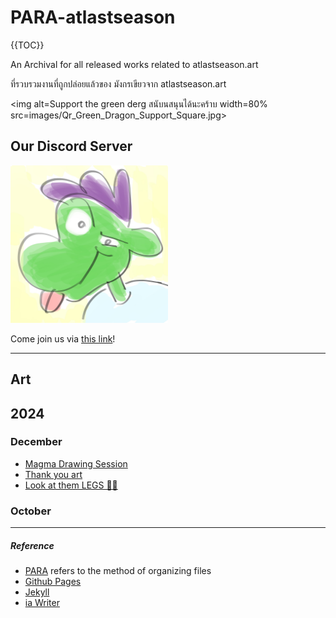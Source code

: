 # PARA-atlastseason

{{TOC}}

An Archival for all released works related to atlastseason.art

ที่รวบรวมงานที่ถูกปล่อยแล้วของ มังกรเขียวจาก atlastseason.art

<img alt=Support the green derg สนับนสนุนได้นะคร้าบ width=80% src=images/Qr_Green_Dragon_Support_Square.jpg>

## Our Discord Server

<img alt=green dragon smirk with his tongue out width=50% src=images/discord-logo.jpg>

Come join us via [this link](discord.gg/adZMQ4uDKu)!

---
## Art

## 2024

### December
- [Magma Drawing Session](blog/2024/241207-magma-art-draw/magma-collection.md)
- [Thank you art](blog/2024/241210-thankyou-art/thankyou-art.md)
- [Look at them LEGS 🦵✨](blog/2024/241207-look-at-them-legs/look-at-them-legs.md)


### October


---

##### Reference

- [PARA](https://fortelabs.com/blog/para/) refers to the method of organizing files
- [Github Pages](https://github.com)
- [Jekyll](https://github.com/jekyll/jekyll)
- [ia Writer](https://ia.net/writer)